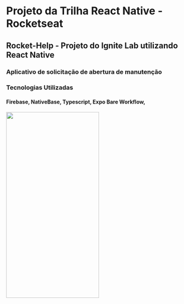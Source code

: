 # Projeto da Trilha React Native - Rocketseat

## Rocket-Help - Projeto do Ignite Lab utilizando React Native

### Aplicativo de solicitação de abertura de manutenção

### Tecnologias Utilizadas

#### Firebase, NativeBase, Typescript, Expo Bare Workflow, 

<img src="src/assets/Rocket-help.gif" width="250" height="500"/>